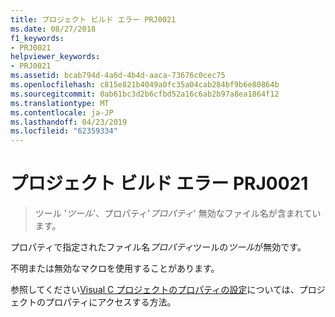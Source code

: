```yaml
---
title: プロジェクト ビルド エラー PRJ0021
ms.date: 08/27/2018
f1_keywords:
- PRJ0021
helpviewer_keywords:
- PRJ0021
ms.assetid: bcab794d-4a6d-4b4d-aaca-73676c0cec75
ms.openlocfilehash: c815e821b4049a0fc35a04cab284bf9b6e80864b
ms.sourcegitcommit: 0ab61bc3d2b6cfbd52a16c6ab2b97a8ea1864f12
ms.translationtype: MT
ms.contentlocale: ja-JP
ms.lasthandoff: 04/23/2019
ms.locfileid: "62359334"
---
```

# <a name="project-build-error-prj0021"></a>プロジェクト ビルド エラー PRJ0021

> ツール '*ツール*'、プロパティ'*プロパティ*' 無効なファイル名が含まれています。

プロパティで指定されたファイル名*プロパティ*ツールの*ツール*が無効です。

不明または無効なマクロを使用することがあります。

参照してください[Visual C プロジェクトのプロパティの設定](../../build/working-with-project-properties.md)については、プロジェクトのプロパティにアクセスする方法。